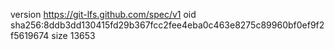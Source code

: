 version https://git-lfs.github.com/spec/v1
oid sha256:8ddb3dd130415fd29b367fcc2fee4eba0c463e8275c89960bf0ef9f2f5619674
size 13653
